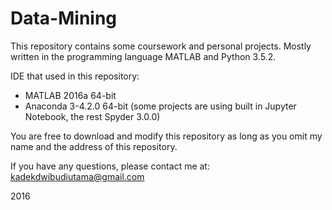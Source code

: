 # Data-Mining

This repository contains some coursework and personal projects. Mostly written in the programming language MATLAB and Python 3.5.2.

IDE that used in this repository:
- MATLAB 2016a 64-bit
- Anaconda 3-4.2.0 64-bit (some projects are using built in Jupyter Notebook, the rest Spyder 3.0.0)

You are free to download and modify this repository as long as you omit my name and the address of this repository.

If you have any questions, please contact me at:<br>
kadekdwibudiutama@gmail.com<br>

2016
